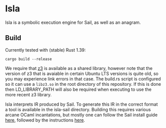# Isla

Isla is a symbolic execution engine for Sail, as well as an anagram.

## Build

Currently tested with (stable) Rust 1.39:
```
cargo build --release
```
We require that [z3](https://github.com/Z3Prover/z3) is available as a
shared library, however note that the version of z3 that is avaiable
in certain Ubuntu LTS versions is quite old, so you may experience
link errors in that case. The build.rs script is configured so it can
use a `libz3.so` in the root directory of this repository. If this is
done then LD_LIBRARY_PATH will also be required when executing to use
the more recent z3 library.

Isla interprets IR produced by Sail. To generate this IR in the
correct format a tool is available in the isla-sail
directory. Building this requires various arcane OCaml incantations,
but mostly one can follow the Sail install guide
[here](https://github.com/rems-project/sail/blob/sail2/INSTALL.md),
followed by the instructions [here](isla-sail/README.md).